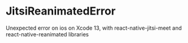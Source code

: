 # JitsiReanimatedError
Unexpected error on ios on Xcode 13, with react-native-jitsi-meet and react-native-reanimated libraries
